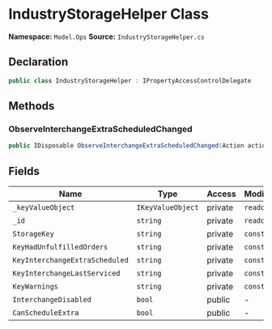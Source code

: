 # IndustryStorageHelper Class

**Namespace:** `Model.Ops`
**Source:** `IndustryStorageHelper.cs`

## Declaration

```csharp
public class IndustryStorageHelper : IPropertyAccessControlDelegate
```

## Methods

### ObserveInterchangeExtraScheduledChanged

```csharp
public IDisposable ObserveInterchangeExtraScheduledChanged(Action action)
```

## Fields

| Name | Type | Access | Modifiers |
|------|------|--------|-----------|
| `_keyValueObject` | `IKeyValueObject` | private | `readonly` |
| `_id` | `string` | private | `readonly` |
| `StorageKey` | `string` | private | `const` |
| `KeyHadUnfulfilledOrders` | `string` | private | `const` |
| `KeyInterchangeExtraScheduled` | `string` | private | `const` |
| `KeyInterchangeLastServiced` | `string` | private | `const` |
| `KeyWarnings` | `string` | private | `const` |
| `InterchangeDisabled` | `bool` | public | - |
| `CanScheduleExtra` | `bool` | public | - |

